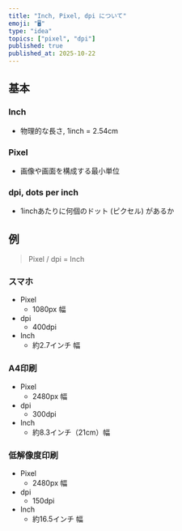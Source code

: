 ```yaml
---
title: "Inch, Pixel, dpi について"
emoji: "🖥️"
type: "idea"
topics: ["pixel", "dpi"]
published: true
published_at: 2025-10-22
---
```


## 基本

### Inch
- 物理的な長さ, 1inch = 2.54cm

### Pixel
- 画像や画面を構成する最小単位

### dpi, dots per inch
- 1inchあたりに何個のドット (ピクセル) があるか

## 例

> Pixel / dpi = Inch

### スマホ
- Pixel
  - 1080px 幅
- dpi
  - 400dpi
- Inch
  - 約2.7インチ 幅

### A4印刷
- Pixel
  - 2480px 幅
- dpi
  - 300dpi
- Inch
  - 約8.3インチ（21cm）幅

### 低解像度印刷
- Pixel
  - 2480px 幅
- dpi
  - 150dpi
- Inch
  - 約16.5インチ 幅
